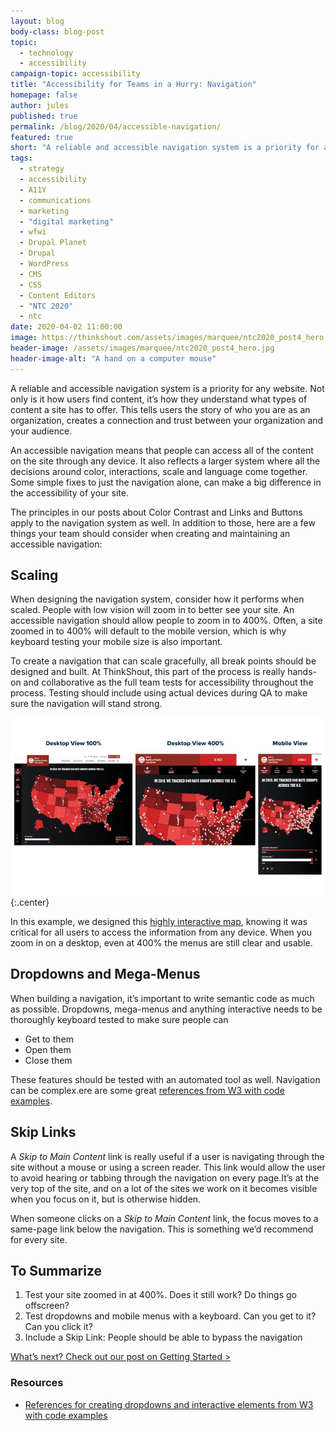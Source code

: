 ```yaml
---
layout: blog
body-class: blog-post
topic:
  - technology
  - accessibility
campaign-topic: accessibility
title: "Accessibility for Teams in a Hurry: Navigation"
homepage: false
author: jules
published: true
permalink: /blog/2020/04/accessible-navigation/
featured: true
short: "A reliable and accessible navigation system is a priority for any website."
tags:
  - strategy
  - accessibility
  - A11Y
  - communications
  - marketing
  - "digital marketing"
  - wfwi
  - Drupal Planet
  - Drupal
  - WordPress
  - CMS
  - CSS
  - Content Editors
  - "NTC 2020"
  - ntc
date: 2020-04-02 11:00:00
image: https://thinkshout.com/assets/images/marquee/ntc2020_post4_hero.jpg
header-image: /assets/images/marquee/ntc2020_post4_hero.jpg
header-image-alt: "A hand on a computer mouse"
---
```

A reliable and accessible navigation system is a priority for any website. Not only is it how users find content, it’s how they understand what types of content a site has to offer. This tells users the story of who you are as an organization, creates a connection and trust between your organization and your audience.

An accessible navigation means that people can access all of the content on the site through any device. It also reflects a larger system where all the decisions around color, interactions, scale and language come together. Some simple fixes to just the navigation alone, can make a big difference in the accessibility of your site.

The principles in our posts about Color Contrast and Links and Buttons apply to the navigation system as well. In addition to those, here are a few things your team should consider when creating and maintaining an accessible navigation:

## Scaling

When designing the navigation system, consider how it performs when scaled. People with low vision will zoom in to better see your site. An accessible navigation should allow people to zoom in to 400%. Often, a site zoomed in to 400% will default to the mobile version, which is why keyboard testing your mobile size is also important.

To create a navigation that can scale gracefully, all break points should be designed and built. At ThinkShout, this part of the process is really hands-on and collaborative as the full team tests for accessibility throughout the process. Testing should include using actual devices during QA to make sure the navigation will stand strong.

![Three screenshots of a map, showing a default desktop view, a 400% zoomed in view, and a mobile device view.](/assets/images/blog/ntc4-image1.jpg)
{:.center}

In this example, we designed this [highly interactive map](https://thinkshout.com/work/splc/), knowing it was critical for all users to access the information from any device. When you zoom in on a desktop, even at 400% the menus are still clear and usable.

## Dropdowns and Mega-Menus

When building a navigation, it’s important to write semantic code as much as possible. Dropdowns, mega-menus and anything interactive needs to be thoroughly keyboard tested to make sure people can  
- Get to them
- Open them
- Close them

These features should be tested with an automated tool as well. Navigation can be complex.ere are some great [references from W3 with code examples](https://www.w3.org/WAI/tutorials/menus/flyout/).

## Skip Links

A _Skip to Main Content_ link is really useful if a user is navigating through the site without a mouse or using a screen reader. This link would allow the user to avoid hearing or tabbing through the navigation on every page.It’s at the very top of the site, and on a lot of the sites we work on it becomes visible when you focus on it, but is otherwise hidden.

When someone clicks on a _Skip to Main Content_ link, the focus moves to a same-page link below the navigation. This is something we’d recommend for every site.

## To Summarize
1. Test your site zoomed in at 400%. Does it still work? Do things go offscreen?
2. Test dropdowns and mobile menus with a keyboard. Can you get to it? Can you click it?
3. Include a Skip Link: People should be able to bypass the navigation

[What’s next? Check out our post on Getting Started >](/blog/2020/04/getting-started-accessibility/)

### Resources
- [References for creating dropdowns and interactive elements from W3 with code examples](https://www.w3.org/WAI/tutorials/menus/flyout/)


